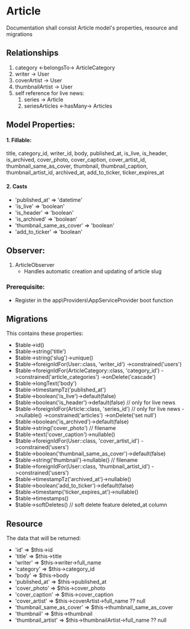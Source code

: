 # Article 

Documentation shall consist Article model's properties, resource and migrations

## Relationships 
1. category <-belongsTo-> ArticleCategory 
2. writer -> User  
3. coverArtist -> User
4. thumbnailArtist -> User
5. self reference for live news:
   1. series -> Article 
   2. seriesArticles <-hasMany-> Articles 

## Model Properties:

#### 1. Fillable: 
title, category_id, writer_id, body, published_at, is_live, is_header, is_archived, cover_photo, cover_caption, cover_artist_id, thumbnail_same_as_cover, thumbnail, thumbnail_caption, thumbnail_artist_id, archived_at, add_to_ticker, ticker_expires_at

#### 2. Casts
- 'published_at' => 'datetime'
- 'is_live' => 'boolean'
- 'is_header' => 'boolean'
- 'is_archived' => 'boolean'
- 'thumbnail_same_as_cover' => 'boolean'
- 'add_to_ticker' => 'boolean'


## Observer:
1. ArticleObserver
   - Handles automatic creation and updating of article slug 

### Prerequisite:
- Register in the app\Providers\AppServiceProvider boot function


## Migrations
This contains these properties: 

- $table->id()
- $table->string('title')
- $table->string('slug')->unique()
- $table->foreignIdFor(User::class, 'writer_id')
                ->constrained('users')
- $table->foreignIdFor(ArticleCategory::class, 'category_id')
                ->constrained('article_categories')
                ->onDelete('cascade')
- $table->longText('body')
- $table->timestampTz('published_at')
- $table->boolean('is_live')->default(false)
- $table->boolean('is_header')->default(false) // only for live news
- $table->foreignIdFor(Article::class, 'series_id') // only for live news
                ->nullable()
                ->constrained('articles')
                ->onDelete('set null')
- $table->boolean('is_archived')->default(false)
- $table->string('cover_photo') // filename
- $table->text('cover_caption')->nullable()
- $table->foreignIdFor(User::class, 'cover_artist_id')
                ->constrained('users')
- $table->boolean('thumbnail_same_as_cover')->default(false)
- $table->string('thumbnail')->nullable() // filename
- $table->foreignIdFor(User::class, 'thumbnail_artist_id')
                ->constrained('users')
- $table->timestampTz('archived_at')->nullable()
- $table->boolean('add_to_ticker')->default(false)
- $table->timestamp('ticker_expires_at')->nullable()
- $table->timestamps()
- $table->softDeletes() // soft delete feature deleted_at column

## Resource
The data that will be returned:

- 'id' => $this->id
- 'title' => $this->title
- 'writer' => $this->writer->full_name
- 'category' => $this->category_id
- 'body' => $this->body
- 'published_at' => $this->published_at
- 'cover_photo' => $this->cover_photo
- 'cover_caption' => $this->cover_caption
- 'cover_artist' => $this->coverArtist->full_name ?? null
- 'thumbnail_same_as_cover' => $this->thumbnail_same_as_cover
- 'thumbnail' => $this->thumbnail
- 'thumbnail_artist' => $this->thumbnailArtist->full_name ?? null







